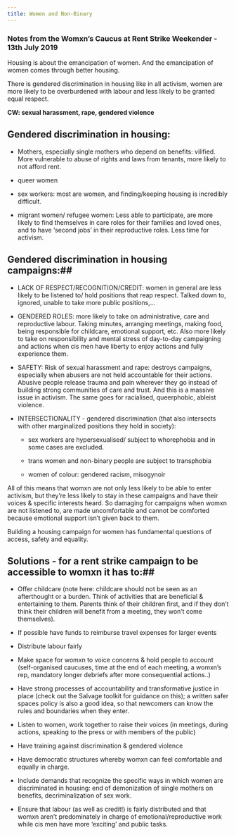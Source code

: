 ```yaml
---
title: Women and Non-Binary
---
```


### Notes from the Womxn’s Caucus at Rent Strike Weekender - 13th July 2019

Housing is about the emancipation of women. And the emancipation of women comes through better housing.

There is gendered discrimination in housing like in all activism, women are more likely to be overburdened with labour and less likely to be granted equal respect.

**CW: sexual harassment, rape, gendered violence**

## Gendered discrimination in housing:

- Mothers, especially single mothers who depend on benefits: vilified. More vulnerable to abuse of rights and laws from tenants, more likely to not afford rent.

- queer women

- sex workers: most are women, and finding/keeping housing is incredibly difficult.

- migrant women/ refugee women: Less able to participate, are more likely to find themselves in care roles for their families and loved ones, and to have ‘second jobs’ in their reproductive roles. Less time for activism.

## Gendered discrimination in housing campaigns:##

- LACK OF RESPECT/RECOGNITION/CREDIT: women in general are less likely to be listened to/ hold positions that reap respect. Talked down to, ignored, unable to take more public positions,…

- GENDERED ROLES: more likely to take on administrative, care and reproductive labour. Taking minutes, arranging meetings, making food, being responsible for childcare, emotional support, etc. Also more likely to take on responsibility and mental stress of day-to-day campaigning and actions when cis men have liberty to enjoy actions and fully experience them.

- SAFETY: Risk of sexual harassment and rape: destroys campaigns, especially when abusers are not held accountable for their actions. Abusive people release trauma and pain wherever they go instead of building strong communities of care and trust. And this is a massive issue in activism. The same goes for racialised, queerphobic, ableist violence.

- INTERSECTIONALITY - gendered discrimination (that also intersects with other marginalized positions they hold in society):

  - sex workers are hypersexualised/ subject to whorephobia and in some cases are excluded.

  - trans women and non-binary people are subject to transphobia

  - women of colour: gendered racism, misogynoir

All of this means that womxn are not only less likely to be able to enter activism, but they’re less likely to stay in these campaigns and have their voices & specific interests heard. So damaging for campaigns when womxn are not listened to, are made uncomfortable and cannot be comforted because emotional support isn’t given back to them.

Building a housing campaign for women has fundamental questions of access, safety and equality.

## Solutions - for a rent strike campaign to be accessible to womxn it has to:##

- Offer childcare (note here: childcare should not be seen as an afterthought or a burden. Think of activities that are beneficial & entertaining to them. Parents think of their children first, and if they don’t think their children will benefit from a meeting, they won’t come themselves).

- If possible have funds to reimburse travel expenses for larger events

- Distribute labour fairly

- Make space for womxn to voice concerns & hold people to account (self-organised caucuses, time at the end of each meeting, a womxn’s rep, mandatory longer debriefs after more consequential actions..)

- Have strong processes of accountability and transformative justice in place (check out the Salvage toolkit for guidance on this); a written safer spaces policy is also a good idea, so that newcomers can know the rules and boundaries when they enter.

- Listen to women, work together to raise their voices (in meetings, during actions, speaking to the press or with members of the public)

- Have training against discrimination & gendered violence

- Have democratic structures whereby womxn can feel comfortable and equally in charge.

- Include demands that recognize the specific ways in which women are discriminated in housing: end of demonization of single mothers on benefits, decriminalization of sex work.

- Ensure that labour (as well as credit!) is fairly distributed and that womxn aren’t predominately in charge of emotional/reproductive work while cis men have more ‘exciting’ and public tasks.
